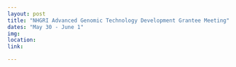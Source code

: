 ```yaml
---
layout: post
title: "NHGRI Advanced Genomic Technology Development Grantee Meeting"
dates: "May 30 - June 1"
img:
location:
link:

---
```

